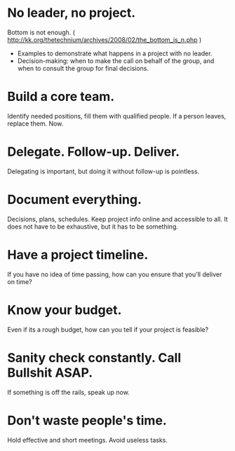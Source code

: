# No leader, no project. 

Bottom is not enough. ( http://kk.org/thetechnium/archives/2008/02/the_bottom_is_n.php )
- Examples to demonstrate what happens in a project with no leader.
- Decision-making: when to make the call on behalf of the group, and when to consult the group for final decisions.

# Build a core team. 

Identify needed positions, fill them with qualified people. If a person leaves, replace them. Now.

# Delegate. Follow-up. Deliver.

Delegating is important, but doing it without follow-up is pointless.

# Document everything.

Decisions, plans, schedules. Keep project info online and accessible to all. It does not have to be exhaustive, but it has to be something.

# Have a project timeline.

If you have no idea of time passing, how can you ensure that you'll deliver on time?

# Know your budget.

Even if its a rough budget, how can you tell if your project is feasible? 

# Sanity check constantly. Call Bullshit ASAP.

If something is off the rails, speak up now.

# Don't waste people's time.

Hold effective and short meetings. Avoid useless tasks.

